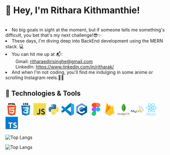 

<h1>👋 Hey, I'm Rithara Kithmanthie! </h1>
<br><li>No big goals in sight at the moment, but if someone tells me something's difficult, you bet that's my next challenge!😎✨</li>
<li>These days, I'm diving deep into BackEnd development using the MERN stack. 💻</li>

<li> You can hit me up at 📬:<br>
   &emsp;&emsp; Gmail: <a href=mailto:"ritharakithmanthie@gmail.com">ritharaedirisinghe@gmail.com</a><br>
   &emsp;&emsp; LinkedIn: <a href="https://www.linkedin.com/in/ritharak/"> https://www.linkedin.com/in/ritharak/</a>
</li>
<li>And when I'm not coding, you'll find me indulging in some anime or scrolling Instagram reels.🎥😋 </li>

## 🔧 Technologies & Tools
<p align="left">
 <img src="https://raw.githubusercontent.com/devicons/devicon/master/icons/html5/html5-original-wordmark.svg" alt="html5" width="40" height="40"/>
<img src="https://raw.githubusercontent.com/devicons/devicon/master/icons/css3/css3-original-wordmark.svg" alt="css3" width="40" height="40"/>
<img src="https://raw.githubusercontent.com/devicons/devicon/master/icons/javascript/javascript-original.svg" alt="javascript" width="40" height="40"/>
<img src="https://raw.githubusercontent.com/devicons/devicon/master/icons/python/python-original.svg" alt="python" width="40" height="40"/>
<img src="https://raw.githubusercontent.com/devicons/devicon/master/icons/vscode/vscode-original.svg" alt="vscode" width="40" height="40"/> 
<img src="https://github.com/devicons/devicon/blob/master/icons/c/c-original.svg" alt="C" width="40" height="40"/>
<img src="https://github.com/devicons/devicon/blob/master/icons/figma/figma-original.svg" alt="figma" width="40" height="40"/>
<img src="https://github.com/devicons/devicon/blob/master/icons/firebase/firebase-original.svg" alt="firebase" width="40" height="40"/>
<img src="https://github.com/devicons/devicon/blob/master/icons/mongodb/mongodb-original-wordmark.svg" alt="mongodb" width="40" height="40"/>
<img src="https://github.com/devicons/devicon/blob/master/icons/mysql/mysql-original-wordmark.svg" alt="mysql" width="40" height="40"/>
<img src="https://github.com/devicons/devicon/blob/master/icons/react/react-original-wordmark.svg" alt="react" width="40" height="40"/>
<img src="https://github.com/devicons/devicon/blob/master/icons/typescript/typescript-original.svg" alt="ts" width="40" height="40"/>
</p>


![Top Langs](https://github-readme-stats.vercel.app/api/top-langs/?username=rithakith&layout=compact&theme=prussian&hide_border=true)

![Top Langs](https://streak-stats.demolab.com/?user=rithakith&theme=dark)



<!---
![Top Langs](https://github-readme-stats.vercel.app/api?username=rithakith&show_icons=true&theme=prussian&hide_border=true)--->
